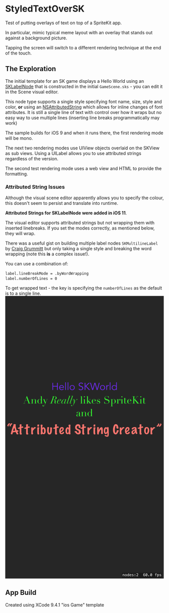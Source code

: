 # StyledTextOverSK

Test of putting overlays of text on top of a SpriteKit app.

In particular, mimic typical meme layout with an overlay that stands out against a background picture.

Tapping the screen will switch to a different rendering technique at the end of the touch.

## The Exploration
The initial template for an SK game displays a Hello World using an [SKLabelNode] that is constructed in the initial `GameScene.sks` - you can edit it in the Scene visual editor.

This node type supports a single style specifying font name, size, style and color, **or** using an [NSAttributedString] which allows for inline changes of font attributes. It is still a single line of text with control over how it wraps but no easy way to use multiple lines (inserting line breaks programmatically may work)

The sample builds for iOS 9 and when it runs there, the first rendering mode will be mono.

The next two rendering modes use UIView objects overlaid on the SKView as sub views. Using a UILabel allows you to use attributed strings regardless of the version.

The second test rendering mode uses a web view and HTML to provide the formatting.

### Attributed String Issues
Although the visual scene editor apparently allows you to specify the colour, this doesn't seem to persist and translate into runtime.

**Attributed Strings for SKLabelNode were added in iOS 11**.

The visual editor supports attributed strings but not wrapping them with inserted linebreaks. If you set the modes correctly, as mentioned below, they will wrap.

There was a useful gist on building multiple label nodes `SKMultilineLabel` by [Craig Grummitt][CG] but only taking a single style and breaking the word wrapping (note this **is** a complex issue!).

You can use a combination of:

    label.lineBreakMode = .byWordWrapping
    label.numberOfLines = 0 

To get wrapped text - the key is specifying the `numberOfLines` as the default is to a single line.
![Screenshot of wrapped formatted text](img/AttributedStringWithWrapping.png)


## App Build
Created using XCode 9.4.1 "ios Game" template

[SKLabelNode]: https://developer.apple.com/documentation/spritekit/sklabelnode
[NSAttributedString]: https://developer.apple.com/documentation/foundation/nsattributedstring
[CG]: https://gist.github.com/craiggrummitt/03bfa93c07e247ee9358
